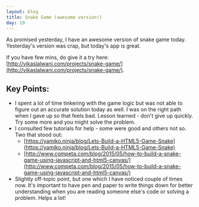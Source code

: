```yaml
---
layout: blog
title: Snake Game (awesome version!)
day: 19
---
```


As promised yesterday, I have an awesome version of snake game today. Yesterday's version was crap, but today's app is great.

If you have few mins, do give it a try here: [http://vikaslalwani.com/projects/snake-game/](http://vikaslalwani.com/projects/snake-game/).

Key Points:
---
- I spent a lot of time tinkering with the game logic but was not able to figure out an accurate solution today as well. I was on the right path when I gave up so that feels bad. Lesson learned - don't give up quickly. Try some more and you might solve the problem.
- I consulted few tutorials for help - some were good and others not so. Two that stood out: 
	- [https://yamiko.ninja/blog/Lets-Build-a-HTML5-Game-Snake](https://yamiko.ninja/blog/Lets-Build-a-HTML5-Game-Snake)
	- [http://www.competa.com/blog/2015/05/how-to-build-a-snake-game-using-javascript-and-html5-canvas/](http://www.competa.com/blog/2015/05/how-to-build-a-snake-game-using-javascript-and-html5-canvas/)
- Slightly off-topic point, but one which I have noticed couple of times now. It's important to have pen and paper to write things down for better understanding when you are reading someone else's code or solving a problem. Helps a lot!


